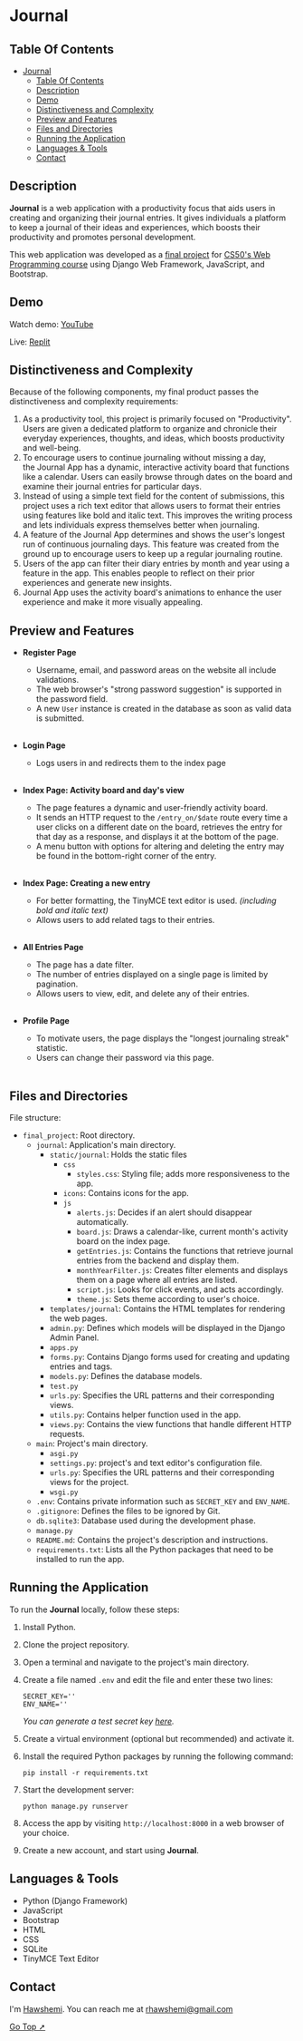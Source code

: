 # Journal


## Table Of Contents

- [Journal](#journal)
  - [Table Of Contents](#table-of-contents)
  - [Description](#description)
  - [Demo](#demo)
  - [Distinctiveness and Complexity](#distinctiveness-and-complexity)
  - [Preview and Features](#preview-and-features)
  - [Files and Directories](#files-and-directories)
  - [Running the Application](#running-the-application)
  - [Languages & Tools](#languages--tools)
  - [Contact](#contact)


## Description
**Journal** is a web application with a productivity focus that aids users in creating and organizing their journal entries. It gives individuals a platform to keep a journal of their ideas and experiences, which boosts their productivity and promotes personal development.

This web application was developed  as a [final project](https://cs50.harvard.edu/web/2020/projects/final/capstone/) for [CS50's Web Programming course](https://cs50.harvard.edu/web/2020/) using Django Web Framework, JavaScript, and Bootstrap.


## Demo
Watch demo: [YouTube](https://youtu.be/)

Live: [Replit](https://journalcalendar.hawshemi.repl.co)


## Distinctiveness and Complexity

Because of the following components, my final product passes the distinctiveness and complexity requirements:


1. As a productivity tool, this project is primarily focused on "Productivity". Users are given a dedicated platform to organize and chronicle their everyday experiences, thoughts, and ideas, which boosts productivity and well-being.
2. To encourage users to continue journaling without missing a day, the Journal App has a dynamic, interactive activity board that functions like a calendar. Users can easily browse through dates on the board and examine their journal entries for particular days.
3. Instead of using a simple text field for the content of submissions, this project uses a rich text editor that allows users to format their entries using features like bold and italic text. This improves the writing process and lets individuals express themselves better when journaling.
4. A feature of the Journal App determines and shows the user's longest run of continuous journaling days. This feature was created from the ground up to encourage users to keep up a regular journaling routine.
5. Users of the app can filter their diary entries by month and year using a feature in the app. This enables people to reflect on their prior experiences and generate new insights.
6. Journal App uses the activity board's animations to enhance the user experience and make it more visually appealing.


## Preview and Features
  - **Register Page**
    - Username, email, and password areas on the website all include validations.
    - The web browser's "strong password suggestion" is supported in the password field.
    - A new `User` instance is created in the database as soon as valid data is submitted.
  
    <br>

  - **Login Page**
    - Logs users in and redirects them to the index page

    <br>

  - **Index Page: Activity board and day's view**
    - The page features a dynamic and user-friendly activity board.
    - It sends an HTTP request to the `/entry_on/$date` route every time a user clicks on a different date on the board, retrieves the entry for that day as a response, and displays it at the bottom of the page.
    - A menu button with options for altering and deleting the entry may be found in the bottom-right corner of the entry.
  
    <br>

  - **Index Page: Creating a new entry**
    - For better formatting, the TinyMCE text editor is used. _(including bold and italic text)_
    - Allows users to add related tags to their entries.
  
    <br>

  - **All Entries Page**
    - The page has a date filter.
    - The number of entries displayed on a single page is limited by pagination.
    - Allows users to view, edit, and delete any of their entries.
  
    <br>

  - **Profile Page**
    - To motivate users, the page displays the "longest journaling streak" statistic.
    - Users can change their password via this page.
  
    <br>

## Files and Directories

File structure:

- `final_project`: Root directory.
    - `journal`: Application's main directory.
      - `static/journal`: Holds the static files
        - `css`
            - `styles.css`: Styling file; adds more responsiveness to the app.
        - `icons`: Contains icons for the app.
        - `js` 
          - `alerts.js`: Decides if an alert should disappear automatically.
          - `board.js`: Draws a calendar-like, current month's activity board on the index page.
          - `getEntries.js`: Contains the functions that retrieve journal entries from the backend and display them.
          - `monthYearFilter.js`: Creates filter elements and displays them on a page where all entries are listed.
          - `script.js`: Looks for click events, and acts accordingly.
          - `theme.js`: Sets theme according to user's choice.
      - `templates/journal`: Contains the HTML templates for rendering the web pages.
      - `admin.py`: Defines which models will be displayed in the Django Admin Panel.
      - `apps.py`
      - `forms.py`: Contains Django forms used for creating and updating entries and tags.
      - `models.py`: Defines the database models.
      - `test.py`
      - `urls.py`: Specifies the URL patterns and their corresponding views.
      - `utils.py`: Contains helper function used in the app.
      - `views.py`: Contains the view functions that handle different HTTP requests.
    - `main`: Project's main directory.
      - `asgi.py`
      - `settings.py`: project's and text editor's configuration file.
      - `urls.py`: Specifies the URL patterns and their corresponding views for the project.
      - `wsgi.py`
    - `.env`: Contains private information such as `SECRET_KEY` and `ENV_NAME`.
    - `.gitignore`: Defines the files to be ignored by Git.
    - `db.sqlite3`: Database used during the development phase.
    - `manage.py`
    - `README.md`: Contains the project's description and instructions.
    - `requirements.txt`: Lists all the Python packages that need to be installed to run the app.
  

## Running the Application
To run the **Journal** locally, follow these steps:

1. Install Python.
2. Clone the project repository.
3. Open a terminal and navigate to the project's main directory.
4. Create a file named `.env` and edit the file and enter these two lines:
    ```
    SECRET_KEY=''
    ENV_NAME=''
    ```
    _You can generate a test secret key [here](https://djecrety.ir/)._

5. Create a virtual environment (optional but recommended) and activate it.
6. Install the required Python packages by running the following command:
    ```
    pip install -r requirements.txt
    ```
7. Start the development server:
    ```
    python manage.py runserver
    ```
8. Access the app by visiting `http://localhost:8000` in a web browser of your choice.
9. Create a new account, and start using **Journal**.


## Languages & Tools

- Python (Django Framework)
- JavaScript
- Bootstrap
- HTML
- CSS
- SQLite
- TinyMCE Text Editor


## Contact
I'm [Hawshemi](https://hawshemi.com). You can reach me at rhawshemi@gmail.com

[Go Top ➚](#journal)
